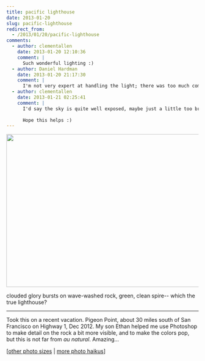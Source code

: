 ```yaml
---
title: pacific lighthouse
date: 2013-01-20
slug: pacific-lighthouse
redirect_from:
  - /2013/01/20/pacific-lighthouse
comments:
  - author: clementallen
    date: 2013-01-20 12:10:36
    comment: |
      Such wonderful lighting :)
  - author: Daniel Hardman
    date: 2013-01-20 21:17:30
    comment: |
      I'm not very expert at handling the light; there was too much coming from the sun, which is why the rocks were so dark. I notice on your blog that you've got filters and lenses and are learning photography techniques; any tips on how to handle this type of situation better?
  - author: clementallen
    date: 2013-01-21 02:25:41
    comment: |
      I'd say the sky is quite well exposed, maybe just a little too bright where the sun is.  Because of this your camera has underexposed the rocks which makes them appear too dark.  One way you could fix this is by buying a ND grad filter which will, while you take the photo, darken the sky meaning that the rocks will be better exposed.  Another way is by using the shadows/highlights tool in Photoshop to lighten the rocks.  I wouldn't be too disappointed with this image, overall it's very good.
      
      Hope this helps :)
---
```

<a href="http://www.flickr.com/photos/daniel_hardman/8352785780/sizes/l/"><img class="alignnone" alt="" src="http://farm9.staticflickr.com/8476/8352785780_8d68c713bb_z.jpg" width="640" height="400" /></a>
<p class="haiku">clouded glory bursts
on wave-washed rock, green, clean spire--
which the true lighthouse?</p>

<hr />

Took this on a recent vacation. Pigeon Point, about 30 miles south of San Francisco on Highway 1, Dec 2012. My son Ethan helped me use Photoshop to make detail on the rock a bit more visible, and to make the colors pop, but this is not far from <em>au natural</em>. Amazing...

[<a href="http://www.flickr.com/photos/daniel_hardman/8352785780/sizes/l/" target="_blank">other photo sizes</a> | <a href="http://sivanea.com/category/photos/">more photo haikus</a>]
